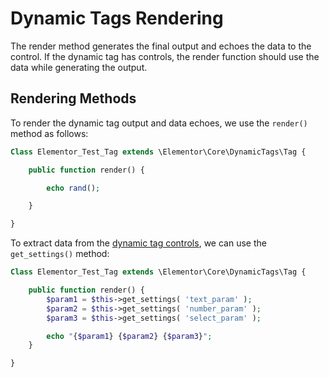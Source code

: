 # Dynamic Tags Rendering

<Badge type="tip" vertical="top" text="Elementor Core" /> <Badge type="warning" vertical="top" text="Advanced" />

The render method generates the final output and echoes the data to the control. If the dynamic tag has controls, the render function should use the data while generating the output.

## Rendering Methods

To render the dynamic tag output and data echoes, we use the `render()` method as follows:

```php
Class Elementor_Test_Tag extends \Elementor\Core\DynamicTags\Tag {

	public function render() {

		echo rand();

	}

}
```

To extract data from the [dynamic tag controls](/dynamic-tags/dynamic-tags-controls), we can use the `get_settings()` method:

```php
Class Elementor_Test_Tag extends \Elementor\Core\DynamicTags\Tag {

	public function render() {
		$param1 = $this->get_settings( 'text_param' );
		$param2 = $this->get_settings( 'number_param' );
		$param3 = $this->get_settings( 'select_param' );

		echo "{$param1} {$param2} {$param3}";
	}

}
```
